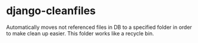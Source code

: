 django-cleanfiles
=================

Automatically moves not referenced files in DB to a specified folder in order to make clean up easier. This folder works like a recycle bin.
